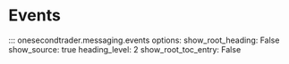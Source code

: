 # Events

::: onesecondtrader.messaging.events
    options:
      show_root_heading: False
      show_source: true
      heading_level: 2
      show_root_toc_entry: False
